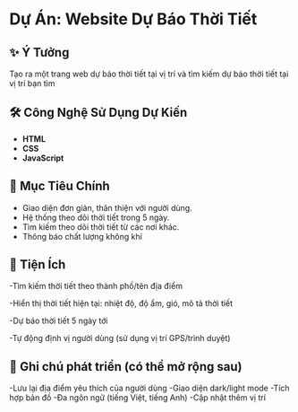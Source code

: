 # Dự Án: Website Dự Báo Thời Tiết

## ✨ Ý Tưởng

Tạo ra một trang web dự báo thời tiết tại vị trí và tìm kiếm dự báo thời tiết tại vị trí bạn tìm

## 🛠️ Công Nghệ Sử Dụng Dự Kiến

- **HTML**
- **CSS**
- **JavaScript**

## 🚀 Mục Tiêu Chính

- Giao diện đơn giản, thân thiện với người dùng.
- Hệ thống theo dõi thời tiết trong 5 ngày.
- Tìm kiếm theo dõi thời tiết từ các nơi khác.
- Thông báo chất lượng không khí

## 🧩 Tiện Ích

-Tìm kiếm thời tiết theo thành phố/tên địa điểm

-Hiển thị thời tiết hiện tại: nhiệt độ, độ ẩm, gió, mô tả thời tiết

-Dự báo thời tiết 5 ngày tới

-Tự động định vị người dùng (sử dụng vị trí GPS/trình duyệt)


## 📌 Ghi chú phát triển (có thể mở rộng sau)

-Lưu lại địa điểm yêu thích của người dùng
-Giao diện dark/light mode
-Tích hợp bản đồ
-Đa ngôn ngữ (tiếng Việt, tiếng Anh)
-Cập nhật thêm vị trí
